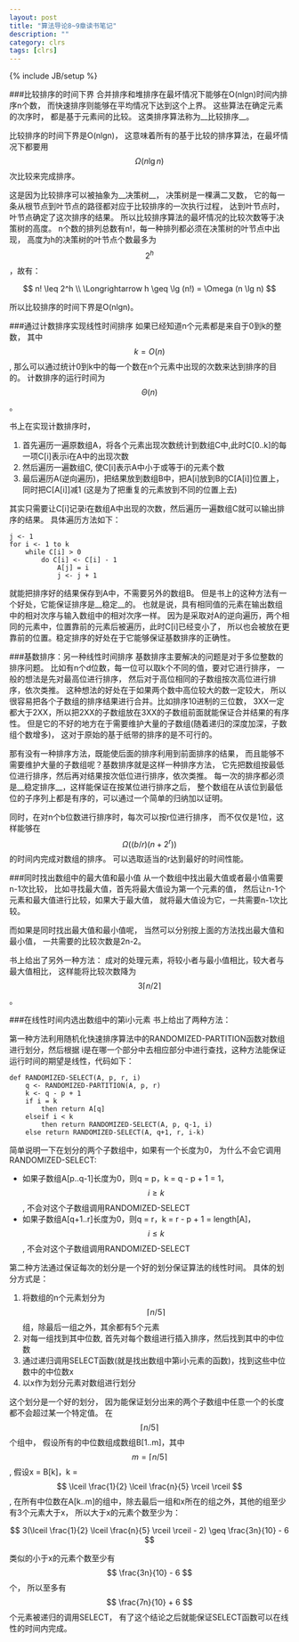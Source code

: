 ```yaml
---
layout: post
title: "算法导论8~9章读书笔记"
description: ""
category: clrs
tags: [clrs]
---
```

<!--<script type="text/javascript" src="http://cdn.mathjax.org/mathjax/latest/MathJax.js?config=TeX-AMS-MML_HTMLorMML"></script>-->

<script type="text/javascript" src="{{ ASSET_PATH }}/assets/custom/MathJax/MathJax.js?config=TeX-AMS-MML_HTMLorMML"></script>
{% include JB/setup %}

###比较排序的时间下界
合并排序和堆排序在最坏情况下能够在O(nlgn)时间内排序n个数，
而快速排序则能够在平均情况下达到这个上界。
这些算法在确定元素的次序时，
都是基于元素间的比较。
这类排序算法称为__比较排序__。

比较排序的时间下界是O(nlgn)，
这意味着所有的基于比较的排序算法，在最坏情况下都要用$$ \Omega (n \lg n) $$
次比较来完成排序。

这是因为比较排序可以被抽象为__决策树__，
决策树是一棵满二叉数，
它的每一条从根节点到叶节点的路径都对应于比较排序的一次执行过程，
达到叶节点时，叶节点确定了这次排序的结果。
所以比较排序算法的最坏情况的比较次数等于决策树的高度。
n个数的排列总数有n!，每一种排列都必须在决策树的叶节点中出现，
高度为h的决策树的叶节点个数最多为$$ 2^h $$，故有：

$$
n! \leq 2^h \\
\Longrightarrow   h \geq \lg (n!) = \Omega (n \lg n)
$$

所以比较排序的时间下界是O(nlgn)。

<!--more-->

###通过计数排序实现线性时间排序
如果已经知道n个元素都是来自于0到k的整数，
其中$$ k = O(n) $$,
那么可以通过统计0到k中的每一个数在n个元素中出现的次数来达到排序的目的。
计数排序的运行时间为 $$ \Theta (n) $$。

书上在实现计数排序时，

1. 首先遍历一遍原数组A，将各个元素出现次数统计到数组C中,此时C[0..k]的每一项C[i]表示i在A中的出现次数
2. 然后遍历一遍数组C, 使C[i]表示A中小于或等于i的元素个数
3. 最后遍历A(逆向遍历)，把结果放到数组B中，把A[i]放到B的C[A[i]]位置上，同时把C[A[i]]减1
(这是为了把重复的元素放到不同的位置上去)

其实只需要让C[i]记录i在数组A中出现的次数，然后遍历一遍数组C就可以输出排序的结果。
具体遍历方法如下：

    j <- 1
    for i <- 1 to k
        while C[i] > 0
            do C[i] <- C[i] - 1 
                A[j] = i
                j <- j + 1

就能把排序好的结果保存到A中，不需要另外的数组B。
但是书上的这种方法有一个好处，它能保证排序是__稳定__的。
也就是说，具有相同值的元素在输出数组中的相对次序与输入数组中的相对次序一样。
因为是采取对A的逆向遍历，两个相同的元素中，位置靠前的元素后被遍历，此时C[i]已经变小了，
所以也会被放在更靠前的位置。稳定排序的好处在于它能够保证基数排序的正确性。

###基数排序：另一种线性时间排序
基数排序主要解决的问题是对于多位整数的排序问题。
比如有n个d位数，每一位可以取k个不同的值，要对它进行排序，
一般的想法是先对最高位进行排序，
然后对于高位相同的子数组按次高位进行排序，依次类推。
这种想法的好处在于如果两个数中高位较大的数一定较大，
所以很容易把各个子数组的排序结果进行合并。比如排序10进制的三位数，
3XX一定都大于2XX，所以把2XX的子数组放在3XX的子数组前面就能保证合并结果的有序性。
但是它的不好的地方在于需要维护大量的子数组(随着递归的深度加深，子数组个数增多)，
这对于原始的基于纸带的排序的是不可行的。

那有没有一种排序方法，既能使后面的排序利用到前面排序的结果，
而且能够不需要维护大量的子数组呢？基数排序就是这样一种排序方法，
它先把数组按最低位进行排序，然后再对结果按次低位进行排序，依次类推。
每一次的排序都必须是__稳定排序__，这样能保证在按某位进行排序之后，
整个数组在从该位到最低位的子序列上都是有序的，可以通过一个简单的归纳加以证明。

同时，在对n个b位数进行排序时，每次可以按r位进行排序，
而不仅仅是1位，这样能够在$$ \Omega ((b/r)(n + 2^r)) $$的时间内完成对数组的排序。
可以选取适当的r达到最好的时间性能。

###同时找出数组中的最大值和最小值
从一个数组中找出最大值或者最小值需要n-1次比较，
比如寻找最大值，首先将最大值设为第一个元素的值，
然后让n-1个元素和最大值进行比较，如果大于最大值，
就将最大值设为它，一共需要n-1次比较。

而如果是同时找出最大值和最小值呢，
当然可以分别按上面的方法找出最大值和最小值，
一共需要的比较次数是2n-2。

书上给出了另外一种方法：
成对的处理元素，将较小者与最小值相比，较大者与最大值相比，
这样能将比较次数降为$$  3 \lceil n/2 \rceil $$。

###在线性时间内选出数组中的第i小元素
书上给出了两种方法：

第一种方法利用随机化快速排序算法中的RANDOMIZED-PARTITION函数对数组进行划分，然后根据
i是在哪一个部分中去相应部分中进行查找，这种方法能保证运行时间的期望是线性，代码如下：

    def RANDOMIZED-SELECT(A, p, r, i)
        q <- RANDOMIZED-PARTITION(A, p, r)
        k <- q - p + 1
        if i = k
            then return A[q]
        elseif i < k
            then return RANDOMIZED-SELECT(A, p, q-1, i)
        else return RANDOMIZED-SELECT(A, q+1, r, i-k)

简单说明一下在划分的两个子数组中，如果有一个长度为0，
为什么不会它调用RANDOMIZED-SELECT:

* 如果子数组A[p..q-1]长度为0，则q = p，k = q - p + 1 = 1，$$ i \geq k $$, 不会对这个子数组调用RANDOMIZED-SELECT
* 如果子数组A[q+1..r]长度为0，则q = r，k = r - p + 1 = length[A]，$$ i \leq k $$, 不会对这个子数组调用RANDOMIZED-SELECT

第二种方法通过保证每次的划分是一个好的划分保证算法的线性时间。
具体的划分方式是：

1. 将数组的n个元素划分为 $$ \lceil n/5 \rceil $$组，除最后一组之外，其余都有5个元素
2. 对每一组找到其中位数, 首先对每个数组进行插入排序，然后找到其中的中位数
3. 通过递归调用SELECT函数(就是找出数组中第i小元素的函数)，找到这些中位数中的中位数x
4. 以x作为划分元素对数组进行划分

这个划分是一个好的划分，
因为能保证划分出来的两个子数组中任意一个的长度都不会超过某一个特定值。
在$$ \lceil n/5 \rceil $$个组中，
假设所有的中位数组成数组B[1..m]，其中 $$ m = \lceil n/5 \rceil $$,
假设x = B[k]，k = $$ \lceil \frac{1}{2} \lceil \frac{n}{5} \rceil \rceil $$,
在所有中位数在A[k..m]的组中，除去最后一组和x所在的组之外，其他的组至少有3个元素大于x，
所以大于x的元素个数至少为：

$$
3(\lceil \frac{1}{2} \lceil \frac{n}{5} \rceil \rceil - 2) \geq \frac{3n}{10} - 6
$$

类似的小于x的元素个数至少有$$ \frac{3n}{10} - 6 $$个，
所以至多有$$ \frac{7n}{10} + 6 $$个元素被递归的调用SELECT，
有了这个结论之后就能保证SELECT函数可以在线性的时间内完成。
